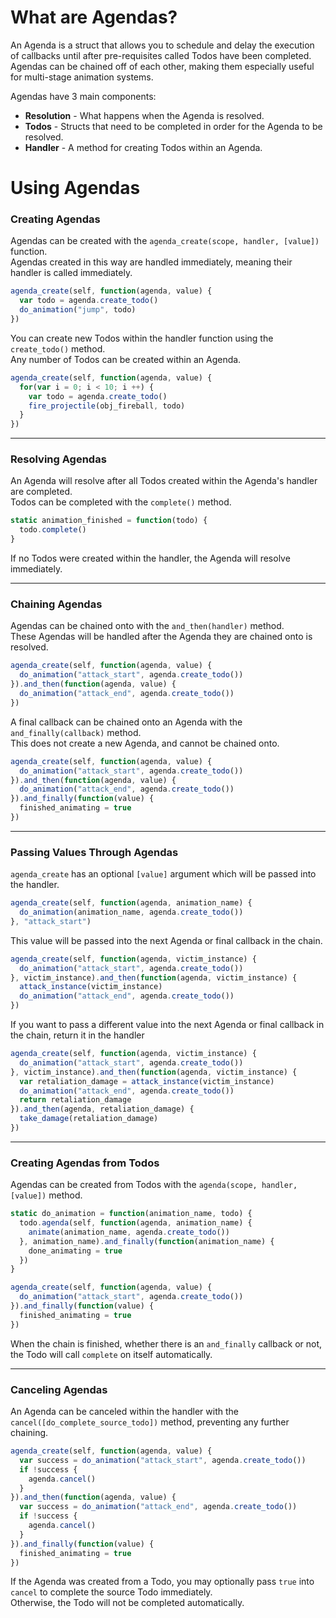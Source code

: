 # What are Agendas?

An Agenda is a struct that allows you to schedule and delay the execution of callbacks until after pre-requisites called Todos have been completed. Agendas can be chained off of each other, making them especially useful for multi-stage animation systems.

Agendas have 3 main components:

- **Resolution** - What happens when the Agenda is resolved.
- **Todos** - Structs that need to be completed in order for the Agenda to be resolved.
- **Handler** - A method for creating Todos within an Agenda.

# Using Agendas

### Creating Agendas

Agendas can be created with the `agenda_create(scope, handler, [value])` function.
<br>Agendas created in this way are handled immediately, meaning their handler is called immediately.
```js
agenda_create(self, function(agenda, value) {
  var todo = agenda.create_todo()
  do_animation("jump", todo)
})
```
You can create new Todos within the handler function using the `create_todo()` method.
<br> Any number of Todos can be created within an Agenda.
```js
agenda_create(self, function(agenda, value) {
  for(var i = 0; i < 10; i ++) {
    var todo = agenda.create_todo()
    fire_projectile(obj_fireball, todo)
  }
})
```
___

### Resolving Agendas

An Agenda will resolve after all Todos created within the Agenda's handler are completed.
<br>Todos can be completed with the `complete()` method.
```js
static animation_finished = function(todo) {
  todo.complete()
}
```
If no Todos were created within the handler, the Agenda will resolve immediately.

___

### Chaining Agendas

Agendas can be chained onto with the `and_then(handler)` method.
<br>These Agendas will be handled after the Agenda they are chained onto is resolved.
```js
agenda_create(self, function(agenda, value) {
  do_animation("attack_start", agenda.create_todo())
}).and_then(function(agenda, value) {
  do_animation("attack_end", agenda.create_todo())
})
```
A final callback can be chained onto an Agenda with the `and_finally(callback)` method.
<br>This does not create a new Agenda, and cannot be chained onto.
```js
agenda_create(self, function(agenda, value) {
  do_animation("attack_start", agenda.create_todo())
}).and_then(function(agenda, value) {
  do_animation("attack_end", agenda.create_todo())
}).and_finally(function(value) {
  finished_animating = true
})
```

___

### Passing Values Through Agendas

`agenda_create` has an optional `[value]` argument which will be passed into the handler.
```js
agenda_create(self, function(agenda, animation_name) {
  do_animation(animation_name, agenda.create_todo())
}, "attack_start")
```
This value will be passed into the next Agenda or final callback in the chain.
```js
agenda_create(self, function(agenda, victim_instance) {
  do_animation("attack_start", agenda.create_todo())
}, victim_instance).and_then(function(agenda, victim_instance) {
  attack_instance(victim_instance)
  do_animation("attack_end", agenda.create_todo())
})
```
If you want to pass a different value into the next Agenda or final callback in the chain, return it in the handler
```js
agenda_create(self, function(agenda, victim_instance) {
  do_animation("attack_start", agenda.create_todo())
}, victim_instance).and_then(function(agenda, victim_instance) {
  var retaliation_damage = attack_instance(victim_instance)
  do_animation("attack_end", agenda.create_todo())
  return retaliation_damage
}).and_then(agenda, retaliation_damage) {
  take_damage(retaliation_damage)
})
```

___

### Creating Agendas from Todos

Agendas can be created from Todos with the `agenda(scope, handler, [value])` method. 
```js
static do_animation = function(animation_name, todo) {
  todo.agenda(self, function(agenda, animation_name) {
    animate(animation_name, agenda.create_todo())
  }, animation_name).and_finally(function(animation_name) {
    done_animating = true
  })
}

agenda_create(self, function(agenda, value) {
  do_animation("attack_start", agenda.create_todo())
}).and_finally(function(value) {
  finished_animating = true
})
```
When the chain is finished, whether there is an `and_finally` callback or not, the Todo will call `complete` on itself automatically.

___

### Canceling Agendas

An Agenda can be canceled within the handler with the `cancel([do_complete_source_todo])` method, preventing any further chaining.
```js
agenda_create(self, function(agenda, value) {
  var success = do_animation("attack_start", agenda.create_todo())
  if !success {
    agenda.cancel()
  }
}).and_then(function(agenda, value) {
  var success = do_animation("attack_end", agenda.create_todo())
  if !success {
    agenda.cancel()
  }
}).and_finally(function(value) {
  finished_animating = true
})
```
If the Agenda was created from a Todo, you may optionally pass `true` into `cancel` to complete the source Todo immediately.
<br>Otherwise, the Todo will not be completed automatically.

